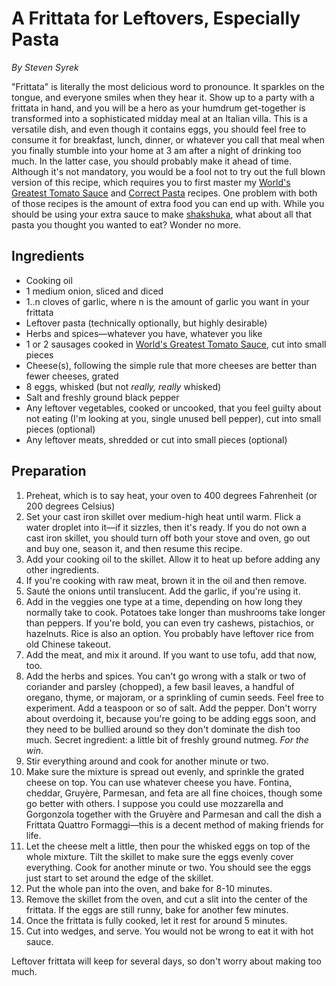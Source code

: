 # A Frittata for Leftovers, Especially Pasta

_By Steven Syrek_

"Frittata" is literally the most delicious word to pronounce. It sparkles on the tongue, and everyone smiles when they hear it. Show up to a party with a frittata in hand, and you will be a hero as your humdrum get-together is transformed into a sophisticated midday meal at an Italian villa. This is a versatile dish, and even though it contains eggs, you should feel free to consume it for breakfast, lunch, dinner, or whatever you call that meal when you finally stumble into your home at 3 am after a night of drinking too much. In the latter case, you should probably make it ahead of time. Although it's not mandatory, you would be a fool not to try out the full blown version of this recipe, which requires you to first master my [World's Greatest Tomato Sauce](recipes/worlds-greatest-tomato-sauce.md) and [Correct Pasta](recipes/correct-pasta.md) recipes. One problem with both of those recipes is the amount of extra food you can end up with. While you should be using your extra sauce to make [shakshuka](recipes/shakshuka.md), what about all that pasta you thought you wanted to eat? Wonder no more.

## Ingredients

- Cooking oil
- 1 medium onion, sliced and diced
- 1..n cloves of garlic, where n is the amount of garlic you want in your frittata
- Leftover pasta (technically optionally, but highly desirable)
- Herbs and spices—whatever you have, whatever you like
- 1 or 2 sausages cooked in [World's Greatest Tomato Sauce](recipes/worlds-greatest-tomato-sauce.md), cut into small pieces
- Cheese(s), following the simple rule that more cheeses are better than fewer cheeses, grated
- 8 eggs, whisked (but not _really, really_ whisked)
- Salt and freshly ground black pepper
- Any leftover vegetables, cooked or uncooked, that you feel guilty about not eating (I'm looking at you, single unused bell pepper), cut into small pieces (optional)
- Any leftover meats, shredded or cut into small pieces (optional)

## Preparation

1. Preheat, which is to say heat, your oven to 400 degrees Fahrenheit (or 200 degrees Celsius)
2. Set your cast iron skillet over medium-high heat until warm. Flick a water droplet into it—if it sizzles, then it's ready. If you do not own a cast iron skillet, you should turn off both your stove and oven, go out and buy one, season it, and then resume this recipe.
3. Add your cooking oil to the skillet. Allow it to heat up before adding any other ingredients.
3. If you're cooking with raw meat, brown it in the oil and then remove.
4. Sauté the onions until translucent. Add the garlic, if you're using it.
5. Add in the veggies one type at a time, depending on how long they normally take to cook. Potatoes take longer than mushrooms take longer than peppers. If you're bold, you can even try cashews, pistachios, or hazelnuts. Rice is also an option. You probably have leftover rice from old Chinese takeout.
6. Add the meat, and mix it around. If you want to use tofu, add that now, too.
7. Add the herbs and spices. You can't go wrong with a stalk or two of coriander and parsley (chopped), a few basil leaves, a handful of oregano, thyme, or majoram, or a sprinkling of cumin seeds. Feel free to experiment. Add a teaspoon or so of salt. Add the pepper. Don't worry about overdoing it, because you're going to be adding eggs soon, and they need to be bullied around so they don't dominate the dish too much. Secret ingredient: a little bit of freshly ground nutmeg. _For the win_.
8. Stir everything around and cook for another minute or two.
9. Make sure the mixture is spread out evenly, and sprinkle the grated cheese on top. You can use whatever cheese you have. Fontina, cheddar, Gruyère, Parmesan, and feta are all fine choices, though some go better with others. I suppose you could use mozzarella and Gorgonzola together with the Gruyère and Parmesan and call the dish a Frittata Quattro Formaggi—this is a decent method of making friends for life.
10. Let the cheese melt a little, then pour the whisked eggs on top of the whole mixture. Tilt the skillet to make sure the eggs evenly cover everything. Cook for another minute or two. You should see the eggs just start to set around the edge of the skillet.
11. Put the whole pan into the oven, and bake for 8-10 minutes.
12. Remove the skillet from the oven, and cut a slit into the center of the frittata. If the eggs are still runny, bake for another few minutes.
13. Once the frittata is fully cooked, let it rest for around 5 minutes.
14. Cut into wedges, and serve. You would not be wrong to eat it with hot sauce.

Leftover frittata will keep for several days, so don't worry about making too much.